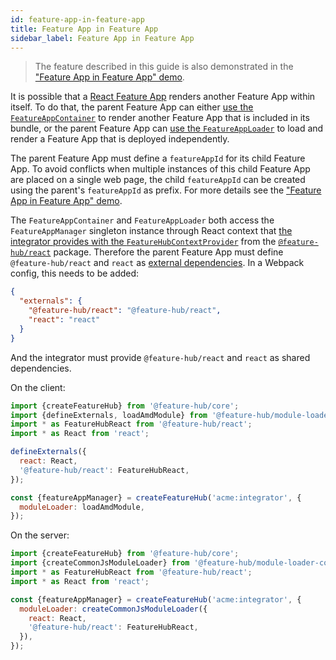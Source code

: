 ```yaml
---
id: feature-app-in-feature-app
title: Feature App in Feature App
sidebar_label: Feature App in Feature App
---
```


> The feature described in this guide is also demonstrated in the ["Feature App
> in Feature App" demo][feature-app-in-feature-demo].

It is possible that a [React Feature App][react-feature-app] renders another
Feature App within itself. To do that, the parent Feature App can either [use
the `FeatureAppContainer`][react-feature-app-container] to render another
Feature App that is included in its bundle, or the parent Feature App can [use
the `FeatureAppLoader`][react-feature-app-loader] to load and render a Feature
App that is deployed independently.

The parent Feature App must define a `featureAppId` for its child Feature App.
To avoid conflicts when multiple instances of this child Feature App are placed
on a single web page, the child `featureAppId` can be created using the parent's
`featureAppId` as prefix. For more details see the ["Feature App in Feature App"
demo][feature-app-in-feature-demo-outer].

The `FeatureAppContainer` and `FeatureAppLoader` both access the
`FeatureAppManager` singleton instance through React context that [the
integrator provides with the
`FeatureHubContextProvider`][placing-feature-apps-on-a-web-page-using-react]
from the [`@feature-hub/react`][react-api] package. Therefore the parent Feature
App must define `@feature-hub/react` and `react` as [external
dependencies][sharing-npm-dependencies]. In a Webpack config, this needs to be
added:

```json
{
  "externals": {
    "@feature-hub/react": "@feature-hub/react",
    "react": "react"
  }
}
```

And the integrator must provide `@feature-hub/react` and `react` as shared
dependencies.

On the client:

```js
import {createFeatureHub} from '@feature-hub/core';
import {defineExternals, loadAmdModule} from '@feature-hub/module-loader-amd';
import * as FeatureHubReact from '@feature-hub/react';
import * as React from 'react';
```

```js
defineExternals({
  react: React,
  '@feature-hub/react': FeatureHubReact,
});

const {featureAppManager} = createFeatureHub('acme:integrator', {
  moduleLoader: loadAmdModule,
});
```

On the server:

```js
import {createFeatureHub} from '@feature-hub/core';
import {createCommonJsModuleLoader} from '@feature-hub/module-loader-commonjs';
import * as FeatureHubReact from '@feature-hub/react';
import * as React from 'react';
```

```js
const {featureAppManager} = createFeatureHub('acme:integrator', {
  moduleLoader: createCommonJsModuleLoader({
    react: React,
    '@feature-hub/react': FeatureHubReact,
  }),
});
```

[react-feature-app-container]:
  /docs/guides/integrating-the-feature-hub#react-feature-app-container
[placing-feature-apps-on-a-web-page-using-react]:
  /docs/guides/integrating-the-feature-hub#placing-feature-apps-on-a-web-page-using-react
[react-feature-app-loader]:
  /docs/guides/integrating-the-feature-hub#react-feature-app-loader
[react-feature-app]: /docs/guides/writing-a-feature-app#react-feature-app
[react-api]: /api/modules/react.html
[sharing-npm-dependencies]: /docs/guides/sharing-npm-dependencies
[feature-app-in-feature-demo]:
  https://github.com/feature-hub/feature-hub/tree/main/packages/demos/src/feature-app-in-feature-app
[feature-app-in-feature-demo-outer]:
  https://github.com/feature-hub/feature-hub/tree/main/packages/demos/src/feature-app-in-feature-app/feature-app-outer.tsx

